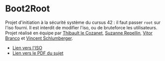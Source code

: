 # Boot2Root
Projet d'initiation à la sécurité système du cursus 42 : il faut passer `root` sur l'iso fourni. Il est interdit de modifier l'iso, ou de bruteforce les utilisateurs.  
Projet réalisé en équipe par [Thibault le Cozanet](https://github.com/lazareus-dev), [Suzanne Repellin](https://github.com/SuzanneRepellin), [Vitor Branco](https://github.com/vbranco) et [Vincent Schlumberger](https://github.com/vischlum).  
- [Lien vers l'ISO](http://dl.42.fr/BornToSecHackMe-v1.1.iso)
- [Lien vers le PDF du sujet](https://cdn.intra.42.fr/pdf/pdf/5205/boot2root.fr.pdf)